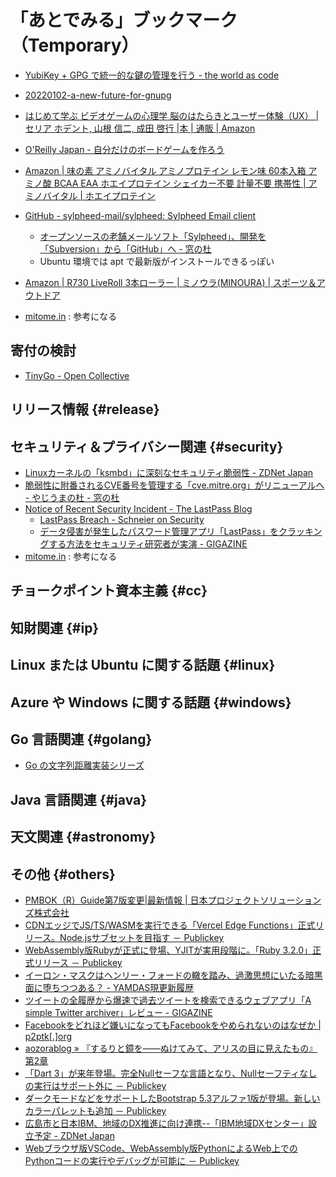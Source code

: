 # 「あとでみる」ブックマーク（Temporary）

- [YubiKey + GPG で統一的な鍵の管理を行う - the world as code](https://chroju.dev/blog/yubikey_gpg_with_git_commit_signing_and_ssh)
- [20220102-a-new-future-for-gnupg](https://gnupg.org/blog/20220102-a-new-future-for-gnupg.html)

- [はじめて学ぶ ビデオゲームの心理学 脳のはたらきとユーザー体験（UX） | セリア ホデント, 山根 信二, 成田 啓行 |本 | 通販 | Amazon](https://www.amazon.co.jp/%E3%81%AF%E3%81%98%E3%82%81%E3%81%A6%E5%AD%A6%E3%81%B6-%E3%83%93%E3%83%87%E3%82%AA%E3%82%B2%E3%83%BC%E3%83%A0%E3%81%AE%E5%BF%83%E7%90%86%E5%AD%A6-%E8%84%B3%E3%81%AE%E3%81%AF%E3%81%9F%E3%82%89%E3%81%8D%E3%81%A8%E3%83%A6%E3%83%BC%E3%82%B6%E3%83%BC%E4%BD%93%E9%A8%93%EF%BC%88UX%EF%BC%89-%E3%82%BB%E3%83%AA%E3%82%A2-%E3%83%9B%E3%83%87%E3%83%B3%E3%83%88/dp/4571210450)
- [O'Reilly Japan - 自分だけのボードゲームを作ろう](https://www.oreilly.co.jp//books/9784814400164/)
- [Amazon | 味の素 アミノバイタル アミノプロテイン レモン味 60本入箱 アミノ酸 BCAA EAA ホエイプロテイン シェイカー不要 計量不要 携帯性 | アミノバイタル | ホエイプロテイン](https://www.amazon.co.jp/%E3%82%A2%E3%83%9F%E3%83%8E%E3%83%90%E3%82%A4%E3%82%BF%E3%83%AB-%E3%80%8C%E3%82%A2%E3%83%9F%E3%83%8E%E3%83%90%E3%82%A4%E3%82%BF%E3%83%AB%E3%80%8D%E3%82%A2%E3%83%9F%E3%83%8E%E3%83%97%E3%83%AD%E3%83%86%E3%82%A4%E3%83%B3-%E3%83%AC%E3%83%A2%E3%83%B3%E5%91%B3-60%E6%9C%AC%E5%85%A5%E7%AE%B1/dp/B07B7JTS4G)

- [GitHub - sylpheed-mail/sylpheed: Sylpheed Email client](https://github.com/sylpheed-mail/sylpheed)
  - [オープンソースの老舗メールソフト「Sylpheed」、開発を「Subversion」から「GitHub」へ - 窓の杜](https://forest.watch.impress.co.jp/docs/news/1460526.html)
  - Ubuntu 環境では apt で最新版がインストールできるっぽい

- [Amazon | R730 LiveRoll 3本ローラー | ミノウラ(MINOURA) | スポーツ＆アウトドア](https://www.amazon.co.jp/MINOURA-%E3%83%9F%E3%83%8E%E3%82%A6%E3%83%A9-3%E6%9C%AC%E3%83%AD%E3%83%BC%E3%83%A9%E3%83%BC-%E8%87%AA%E8%BB%A2%E8%BB%8A-%E3%82%B5%E3%82%A4%E3%82%AF%E3%83%AB%E3%83%88%E3%83%AC%E3%83%BC%E3%83%8A%E3%83%BC/dp/B0BGWQP86T)

- [mitome.in](https://mitome.in/) : 参考になる


## 寄付の検討

- [TinyGo - Open Collective](https://opencollective.com/tinygo)


## リリース情報 {#release}


## セキュリティ＆プライバシー関連 {#security}

- [Linuxカーネルの「ksmbd」に深刻なセキュリティ脆弱性 - ZDNet Japan](https://japan.zdnet.com/article/35197887/)
- [脆弱性に附番されるCVE番号を管理する「cve.mitre.org」がリニューアルへ - やじうまの杜 - 窓の杜](https://forest.watch.impress.co.jp/docs/serial/yajiuma/1466887.html)
- [Notice of Recent Security Incident - The LastPass Blog](https://blog.lastpass.com/2022/12/notice-of-recent-security-incident/)
  - [LastPass Breach - Schneier on Security](https://www.schneier.com/blog/archives/2022/12/lastpass-breach.html)
  - [データ侵害が発生したパスワード管理アプリ「LastPass」をクラッキングする方法をセキュリティ研究者が実演 - GIGAZINE](https://gigazine.net/news/20221226-lastpass-vault-cracking/)
- [mitome.in](https://mitome.in/) : 参考になる

## チョークポイント資本主義 {#cc}


## 知財関連 {#ip}


## Linux または Ubuntu に関する話題 {#linux}


## Azure や Windows に関する話題 {#windows}


## Go 言語関連 {#golang}

- [Go の文字列距離実装シリーズ](https://zenn.dev/mattn/articles/9d1df6c9996b10)

## Java  言語関連 {#java}


## 天文関連 {#astronomy}


## その他 {#others}

- [PMBOK（R）Guide第7版変更|最新情報 | 日本プロジェクトソリューションズ株式会社](https://www.japan-project-solutions.com/pmbok-7th)
- [CDNエッジでJS/TS/WASMを実行できる「Vercel Edge Functions」正式リリース。Node.jsサブセットを目指す － Publickey](https://www.publickey1.jp/blog/22/cdnjstswasmvercel_edge_functionsnodejs.html)
- [WebAssembly版Rubyが正式に登場、YJITが実用段階に。「Ruby 3.2.0」正式リリース － Publickey](https://www.publickey1.jp/blog/22/webassemblyrubyyjitruby_320.html)
- [イーロン・マスクはヘンリー・フォードの轍を踏み、過激思想にいたる暗黒面に堕ちつつある？ - YAMDAS現更新履歴](https://yamdas.hatenablog.com/entry/20221226/elon-musk-henry-ford-extremism)
- [ツイートの全履歴から爆速で過去ツイートを検索できるウェブアプリ「A simple Twitter archiver」レビュー - GIGAZINE](https://gigazine.net/news/20221225-a-simple-twitter-archiver/)
- [Facebookをどれほど嫌いになってもFacebookをやめられないのはなぜか | p2ptk[.]org](https://p2ptk.org/monopoly/antitrust/4231)
- [aozorablog » 『するりと鏡を――ぬけてみて、アリスの目に見えたもの』第2章](https://www.aozora.gr.jp/aozorablog/?p=5128)
- [「Dart 3」が来年登場。完全Nullセーフな言語となり、Nullセーフティなしの実行はサポート外に － Publickey](https://www.publickey1.jp/blog/22/dart_3nullnull.html)
- [ダークモードなどをサポートしたBootstrap 5.3アルファ1版が登場。新しいカラーパレットも追加 － Publickey](https://www.publickey1.jp/blog/22/bootstrap_531.html)
- [広島市と日本IBM、地域のDX推進に向け連携--「IBM地域DXセンター」設立予定 - ZDNet Japan](https://japan.zdnet.com/article/35197913/)
- [Webブラウザ版VSCode、WebAssembly版PythonによるWeb上でのPythonコードの実行やデバッグが可能に － Publickey](https://www.publickey1.jp/blog/22/webvscodewebassemblypythonwebpython.html)

<!-- eof -->
